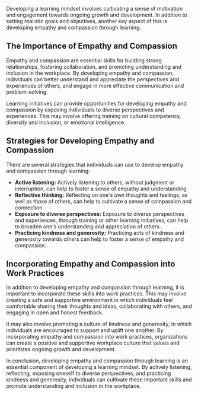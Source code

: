 
Developing a learning mindset involves cultivating a sense of motivation and engagement towards ongoing growth and development. In addition to setting realistic goals and objectives, another key aspect of this is developing empathy and compassion through learning.

The Importance of Empathy and Compassion
----------------------------------------

Empathy and compassion are essential skills for building strong relationships, fostering collaboration, and promoting understanding and inclusion in the workplace. By developing empathy and compassion, individuals can better understand and appreciate the perspectives and experiences of others, and engage in more effective communication and problem-solving.

Learning initiatives can provide opportunities for developing empathy and compassion by exposing individuals to diverse perspectives and experiences. This may involve offering training on cultural competency, diversity and inclusion, or emotional intelligence.

Strategies for Developing Empathy and Compassion
------------------------------------------------

There are several strategies that individuals can use to develop empathy and compassion through learning:

* **Active listening:** Actively listening to others, without judgment or interruption, can help to foster a sense of empathy and understanding.
* **Reflective thinking:** Reflecting on one's own thoughts and feelings, as well as those of others, can help to cultivate a sense of compassion and connection.
* **Exposure to diverse perspectives:** Exposure to diverse perspectives and experiences, through training or other learning initiatives, can help to broaden one's understanding and appreciation of others.
* **Practicing kindness and generosity:** Practicing acts of kindness and generosity towards others can help to foster a sense of empathy and compassion.

Incorporating Empathy and Compassion into Work Practices
--------------------------------------------------------

In addition to developing empathy and compassion through learning, it is important to incorporate these skills into work practices. This may involve creating a safe and supportive environment in which individuals feel comfortable sharing their thoughts and ideas, collaborating with others, and engaging in open and honest feedback.

It may also involve promoting a culture of kindness and generosity, in which individuals are encouraged to support and uplift one another. By incorporating empathy and compassion into work practices, organizations can create a positive and supportive workplace culture that values and prioritizes ongoing growth and development.

In conclusion, developing empathy and compassion through learning is an essential component of developing a learning mindset. By actively listening, reflecting, exposing oneself to diverse perspectives, and practicing kindness and generosity, individuals can cultivate these important skills and promote understanding and inclusion in the workplace.
